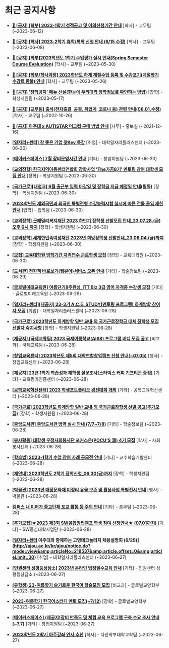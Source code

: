 # 최근 공지사항

* **[📌 [공지] [학부] 2023-1학기 성적공고 및 이의신청기간 안내](http://ajou.ac.kr/kr/ajou/notice.do?mode=view&amp;articleNo=215750&amp;article.offset=0&amp;articleLimit=30)**
 [학사] - 교무팀 (~2023-06-12)

* **[📌 [공지] [학사] 2023-2학기 휴학/복학 신청 안내 (6/15 수정)](http://ajou.ac.kr/kr/ajou/notice.do?mode=view&amp;articleNo=215587&amp;article.offset=0&amp;articleLimit=30)**
 [학사] - 교무팀 (~2023-06-08)

* **[📌 [공지] [학부]2023학년도 1학기 수업평가 실시 안내(Spring Semester Course Evaluation)](http://ajou.ac.kr/kr/ajou/notice.do?mode=view&amp;articleNo=215232&amp;article.offset=0&amp;articleLimit=30)**
 [학사] - 교무팀 (~2023-05-30)

* **[📌 [공지] [학부/학사과정] 2023학년도 하계 계절수업 등록 및 수강포기(계절학기 수강료 환불) 안내](http://ajou.ac.kr/kr/ajou/notice.do?mode=view&amp;articleNo=215210&amp;article.offset=0&amp;articleLimit=30)**
 [학사] - 교무팀 (~2023-05-26)

* **[📌 [공지] &#x27;장학공지&#x27; 메뉴 신설(한눈에 우리대학 장학정보를 확인하는 방법)](http://ajou.ac.kr/kr/ajou/notice.do?mode=view&amp;articleNo=214764&amp;article.offset=0&amp;articleLimit=30)**
 [장학] - 학생지원팀 (~2023-05-17)

* **[📌 [공지] [교무팀] 출석(전자출결, 공결, 취업계, 코로나 등) 관련 안내(06.01.수정)](http://ajou.ac.kr/kr/ajou/notice.do?mode=view&amp;articleNo=205552&amp;article.offset=0&amp;articleLimit=30)**
 [학사] - 교무팀 (~2022-10-26)

* **[📌 [공지] 아주대 x AUTISTAR 머그컵 구매 방법 안내](http://ajou.ac.kr/kr/ajou/notice.do?mode=view&amp;articleNo=147976&amp;article.offset=0&amp;articleLimit=30)**
 [사무] - 홍보실 (~2021-12-16)

* **[[일자리+센터] 참 좋은 기업 찾Key 특강](http://ajou.ac.kr/kr/ajou/notice.do?mode=view&amp;articleNo=218652&amp;article.offset=0&amp;articleLimit=30)**
 [취업] - 대학일자리플러스센터 (~2023-06-30)

* **[[메이커스페이스] 7월 장비운영시간 안내](http://ajou.ac.kr/kr/ajou/notice.do?mode=view&amp;articleNo=218645&amp;article.offset=0&amp;articleLimit=30)**
 [기타] - 창업지원팀 (~2023-06-30)

* **[[교외장학] 한국지역아동센터연합회 장학사업 &#x27;The가꿈8기&#x27; 멘토링 참여 대학생 모집 안내](http://ajou.ac.kr/kr/ajou/notice.do?mode=view&amp;articleNo=218639&amp;article.offset=0&amp;articleLimit=30)**
 [장학] - 학생지원팀 (~2023-06-30)

* **[[국가근로][대청교] 6월 출근부 입력 마감일 및 장학금 지급 예정일 안내(필독)](http://ajou.ac.kr/kr/ajou/notice.do?mode=view&amp;articleNo=218638&amp;article.offset=0&amp;articleLimit=30)**
 [장학] - 학생지원팀 (~2023-06-30)

* **[2024학년도 재외국민과 외국인 특별전형 수강능력시험 실시에 따른 건물 출입 제한 안내](http://ajou.ac.kr/kr/ajou/notice.do?mode=view&amp;articleNo=218636&amp;article.offset=0&amp;articleLimit=30)**
 [입학] - 입학팀 (~2023-06-30)

* **[[교외장학] 굿패밀리복지재단 2023 하반기 장학생 선발모집 안내_23.07.28.(금) 오후 6시 까지](http://ajou.ac.kr/kr/ajou/notice.do?mode=view&amp;articleNo=218632&amp;article.offset=0&amp;articleLimit=30)**
 [장학] - 학생지원팀 (~2023-06-30)

* **[[교외장학] 세계한민족여성재단 2023년 희망장학생 선발안내_23.08.04.(금)까지](http://ajou.ac.kr/kr/ajou/notice.do?mode=view&amp;articleNo=218630&amp;article.offset=0&amp;articleLimit=30)**
 [장학] - 학생지원팀 (~2023-06-30)

* **[[모집] 교육대학원 방학기간 자격연수 근로학생 모집](http://ajou.ac.kr/kr/ajou/notice.do?mode=view&amp;articleNo=218629&amp;article.offset=0&amp;articleLimit=30)**
 [장학] - 교육대학원 (~2023-06-30)

* **[[도서관] 전자책 바로보기(웹뷰어)서비스 오픈 안내](http://ajou.ac.kr/kr/ajou/notice.do?mode=view&amp;articleNo=218605&amp;article.offset=0&amp;articleLimit=30)**
 [기타] - 학술정보팀 (~2023-06-29)

* **[[글로벌미래교육원] 여름단기8주완성_ITT Biz 3급 영어 자격증 수강생 모집](http://ajou.ac.kr/kr/ajou/notice.do?mode=view&amp;articleNo=218595&amp;article.offset=0&amp;articleLimit=30)**
 [기타] - 글로벌미래교육원 (~2023-06-29)

* **[[일자리+센터][재공지] 23-3기 A.C.E. STUDY(멘토링 프로그램) 하계방학 참여자 모집](http://ajou.ac.kr/kr/ajou/notice.do?mode=view&amp;articleNo=218589&amp;article.offset=0&amp;articleLimit=30)**
 [취업] - 대학일자리플러스센터 (~2023-06-28)

* **[[국가근로] 2023학년도 하계방학 일반 교내·외 국가근로장학금 대체 장학생 모집 선발자 숙지사항](http://ajou.ac.kr/kr/ajou/notice.do?mode=view&amp;articleNo=218584&amp;article.offset=0&amp;articleLimit=30)**
 [장학] - 학생지원팀 (~2023-06-28)

* **[[재공지] [국제교류팀] 2023 국제여름학교(AISS) 프로그램 버디 모집 공고](http://ajou.ac.kr/kr/ajou/notice.do?mode=view&amp;articleNo=218576&amp;article.offset=0&amp;articleLimit=30)**
 [비교과] - 국제교류팀 (~2023-06-28)

* **[[창업교육센터] 2023학년도 제5회 대학연합창업캠프 신청 안내(~07.05)](http://ajou.ac.kr/kr/ajou/notice.do?mode=view&amp;articleNo=218575&amp;article.offset=0&amp;articleLimit=30)**
 [행사] - 창업교육센터 (~2023-06-28)

* **[[재공지] 23년 1학기 학습성과 재학생 설문조사(스타벅스 커피 기프티콘 증정)](http://ajou.ac.kr/kr/ajou/notice.do?mode=view&amp;articleNo=218564&amp;article.offset=0&amp;articleLimit=30)**
 [기타] - 교육평가인증센터 (~2023-06-28)

* **[[공학교육혁신센터] 2023 학생포트폴리오 경진대회 개최](http://ajou.ac.kr/kr/ajou/notice.do?mode=view&amp;articleNo=218563&amp;article.offset=0&amp;articleLimit=30)**
 [기타] - 공학교육혁신센터 (~2023-06-28)

* **[[국가근로] 2023학년도 하계방학 일반 교내·외 국가근로장학생 선발 공고(추가모집)](http://ajou.ac.kr/kr/ajou/notice.do?mode=view&amp;articleNo=218560&amp;article.offset=0&amp;articleLimit=30)**
 [장학] - 학생지원팀 (~2023-06-28)

* **[[중앙도서관] 중앙도서관 방역 실시 안내 (7/7~7/8)](http://ajou.ac.kr/kr/ajou/notice.do?mode=view&amp;articleNo=218554&amp;article.offset=0&amp;articleLimit=30)**
 [기타] - 학술정보팀 (~2023-06-28)

* **[[봉사활동] 대학생 우정사회봉사단 포커스온(POCU&#x27;S 溫) 4기 모집](http://ajou.ac.kr/kr/ajou/notice.do?mode=view&amp;articleNo=218552&amp;article.offset=0&amp;articleLimit=30)**
 [학사] - 사회봉사센터 (~2023-06-28)

* **[[학습법] 2023-1학기 수업 참여 사례 공모전 안내](http://ajou.ac.kr/kr/ajou/notice.do?mode=view&amp;articleNo=218550&amp;article.offset=0&amp;articleLimit=30)**
 [기타] - 교수학습개발센터 (~2023-06-28)

* **[[재안내] 2023학년도 2학기 장학신청_06.30(금)까지](http://ajou.ac.kr/kr/ajou/notice.do?mode=view&amp;articleNo=218546&amp;article.offset=0&amp;articleLimit=30)**
 [장학] - 학생지원팀 (~2023-06-28)

* **[[박물관] 2023년 매장문화재 미정리 유물 보존 및 활용사업 특별전시 안내](http://ajou.ac.kr/kr/ajou/notice.do?mode=view&amp;articleNo=218543&amp;article.offset=0&amp;articleLimit=30)**
 [행사] - 박물관 (~2023-06-28)

* **[캠퍼스 내 미허가 종교단체 포교 활동 등 주의 안내](http://ajou.ac.kr/kr/ajou/notice.do?mode=view&amp;articleNo=218542&amp;article.offset=0&amp;articleLimit=30)**
 [기타] - 총무팀 (~2023-06-28)

* **[[추가모집]★2023 제3회 SW융합창업캠프 학생 참여 신청안내★ (07.01까지)](http://ajou.ac.kr/kr/ajou/notice.do?mode=view&amp;articleNo=218539&amp;article.offset=0&amp;articleLimit=30)**
 [기타] - SW중심대학사업단 (~2023-06-28)

* **[[일자리+센터](재공지) 아주대와 함께하는 고영테크놀러지 채용설명회 (6/29)](http://ajou.ac.kr/kr/ajou/notice.do?mode=view&amp;articleNo=218537&amp;article.offset=0&amp;articleLimit=30)**
 [취업] - 대학일자리플러스센터 (~2023-06-27)

* **[[인권센터 성평등상담소] 2023년 온라인 법정필수교육 안내](http://ajou.ac.kr/kr/ajou/notice.do?mode=view&amp;articleNo=218536&amp;article.offset=0&amp;articleLimit=30)**
 [기타] - 인권센터 성평등상담소 (~2023-06-27)

* **[(유학생) 23-여름학기 슬기로운 한국어 학술모임 모집](http://ajou.ac.kr/kr/ajou/notice.do?mode=view&amp;articleNo=218535&amp;article.offset=0&amp;articleLimit=30)**
 [비교과] - 글로벌교양학부 (~2023-06-27)

* **[2023-여름학기 한국어스터디 멘토 모집(~7/12)](http://ajou.ac.kr/kr/ajou/notice.do?mode=view&amp;articleNo=218531&amp;article.offset=0&amp;articleLimit=30)**
 [장학] - 글로벌교양학부 (~2023-06-27)

* **[[메이커스페이스] (재공지)장비 만족도 및 체험 교육 프로그램 구축 수요 조사 안내(~7.7)](http://ajou.ac.kr/kr/ajou/notice.do?mode=view&amp;articleNo=218530&amp;article.offset=0&amp;articleLimit=30)**
 [기타] - 창업지원팀 (~2023-06-27)

* **[2023학년도 2학기 아주강좌 연사 추천](http://ajou.ac.kr/kr/ajou/notice.do?mode=view&amp;articleNo=218526&amp;article.offset=0&amp;articleLimit=30)**
 [학사] - 다산학부대학교학팀 (~2023-06-27)
